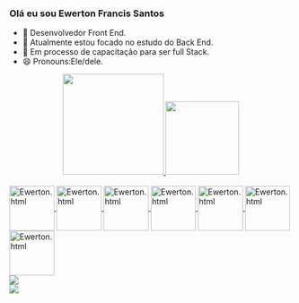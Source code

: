 ### Olá eu sou Ewerton Francis Santos

- 🔭 Desenvolvedor Front End.
- 🔭 Atualmente estou focado no estudo do Back End.
- 🌱 Em processo de capacitação para ser full Stack.
- 😄 Pronouns:Ele/dele.

<div align="center">
  <a href="https://github.com/EwertonFs">
  <img height="180em" src="https://github-readme-stats.vercel.app/api?username=EwertonFs&show_icons=true&theme=dark&include_all_commits=true&count_private=true"/>
  <img height="131em" src="https://github-readme-stats.vercel.app/api/top-langs/?username=EwertonFs&layout=compact&langs_count=7&theme=dark"/>
</div>
<div style="display: inline_block"><br>
 <img align="center" alt="Ewerton.html" height="80" whidth="40" src="https://cdn.jsdelivr.net/gh/devicons/devicon/icons/html5/html5-original-wordmark.svg" />
 <img align="center" alt="Ewerton.html" height="80" whidth="40" src="https://cdn.jsdelivr.net/gh/devicons/devicon/icons/css3/css3-original-wordmark.svg" />
 <img align="center" alt="Ewerton.html" height="80" whidth="40" src="https://cdn.jsdelivr.net/gh/devicons/devicon/icons/git/git-original-wordmark.svg" />
 <img align="center" alt="Ewerton.html" height="80" whidth="40" src="https://cdn.jsdelivr.net/gh/devicons/devicon/icons/react/react-original-wordmark.svg" />
<img align="center" alt="Ewerton.html" height="80" whidth="40" src="https://cdn.jsdelivr.net/gh/devicons/devicon/icons/github/github-original-wordmark.svg"/>
 <img align="center" alt="Ewerton.html" height="80" whidth="40"src="https://cdn.jsdelivr.net/gh/devicons/devicon/icons/nodejs/nodejs-original-wordmark.svg"/>
 <img align="center" alt="Ewerton.html" height="80" whidth="40"src="https://cdn.jsdelivr.net/gh/devicons/devicon/icons/typescript/typescript-plain.svg" />
 
</div>
  <div style="display: inline_block"> 
   <a href="https://www.instagram.com/ewertonfrancis/" target="_blank"><img  whidth="40" src="https://img.shields.io/badge/-Instagram-%23E4405F?style=for-the-badge&logo=instagram&logoColor=white" target="_blank"></a>
  </div>
 <a href = "https://mail.google.com/mail/u/1/#inbox"><img whidth="40"src="https://img.shields.io/badge/-Gmail-%23333?style=for-the-badge&logo=gmail&logoColor=white" target="_blank"></a>
